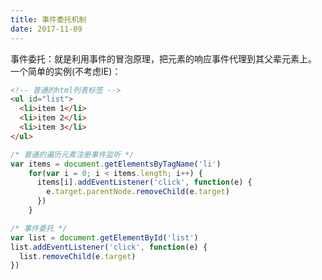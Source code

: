 ```yaml
---
title: 事件委托机制
date: 2017-11-09
---
```

事件委托：就是利用事件的冒泡原理，把元素的响应事件代理到其父辈元素上。
一个简单的实例(不考虑IE)：

```html
<!-- 普通的html列表标签 -->
<ul id="list">
  <li>item 1</li>
  <li>item 2</li>
  <li>item 3</li>
</ul>
```

```js
/* 普通的遍历元素注册事件监听 */
var items = document.getElementsByTagName('li')
    for(var i = 0; i < items.length; i++) {
      items[i].addEventListener('click', function(e) {
        e.target.parentNode.removeChild(e.target)
      })
    }
```

```js
/* 事件委托 */
var list = document.getElementById('list')
list.addEventListener('click', function(e) {
  list.removeChild(e.target)
})
```
